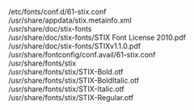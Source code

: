 /etc/fonts/conf.d/61-stix.conf  
/usr/share/appdata/stix.metainfo.xml  
/usr/share/doc/stix-fonts  
/usr/share/doc/stix-fonts/STIX Font License 2010.pdf  
/usr/share/doc/stix-fonts/STIXv1.1.0.pdf  
/usr/share/fontconfig/conf.avail/61-stix.conf  
/usr/share/fonts/stix  
/usr/share/fonts/stix/STIX-Bold.otf  
/usr/share/fonts/stix/STIX-BoldItalic.otf  
/usr/share/fonts/stix/STIX-Italic.otf  
/usr/share/fonts/stix/STIX-Regular.otf  
